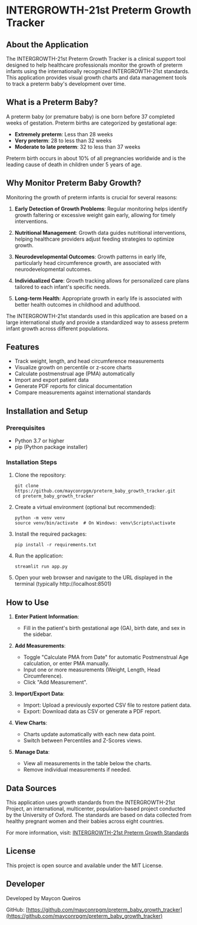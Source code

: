 # INTERGROWTH-21st Preterm Growth Tracker

## About the Application

The INTERGROWTH-21st Preterm Growth Tracker is a clinical support tool designed to help healthcare professionals monitor the growth of preterm infants using the internationally recognized INTERGROWTH-21st standards. This application provides visual growth charts and data management tools to track a preterm baby's development over time.

## What is a Preterm Baby?

A preterm baby (or premature baby) is one born before 37 completed weeks of gestation. Preterm births are categorized by gestational age:

- **Extremely preterm**: Less than 28 weeks
- **Very preterm**: 28 to less than 32 weeks
- **Moderate to late preterm**: 32 to less than 37 weeks

Preterm birth occurs in about 10% of all pregnancies worldwide and is the leading cause of death in children under 5 years of age.

## Why Monitor Preterm Baby Growth?

Monitoring the growth of preterm infants is crucial for several reasons:

1. **Early Detection of Growth Problems**: Regular monitoring helps identify growth faltering or excessive weight gain early, allowing for timely interventions.

2. **Nutritional Management**: Growth data guides nutritional interventions, helping healthcare providers adjust feeding strategies to optimize growth.

3. **Neurodevelopmental Outcomes**: Growth patterns in early life, particularly head circumference growth, are associated with neurodevelopmental outcomes.

4. **Individualized Care**: Growth tracking allows for personalized care plans tailored to each infant's specific needs.

5. **Long-term Health**: Appropriate growth in early life is associated with better health outcomes in childhood and adulthood.

The INTERGROWTH-21st standards used in this application are based on a large international study and provide a standardized way to assess preterm infant growth across different populations.

## Features

- Track weight, length, and head circumference measurements
- Visualize growth on percentile or z-score charts
- Calculate postmenstrual age (PMA) automatically
- Import and export patient data
- Generate PDF reports for clinical documentation
- Compare measurements against international standards

## Installation and Setup

### Prerequisites

- Python 3.7 or higher
- pip (Python package installer)

### Installation Steps

1. Clone the repository:
   ```
   git clone https://github.com/mayconrpgm/preterm_baby_growth_tracker.git
   cd preterm_baby_growth_tracker
   ```

2. Create a virtual environment (optional but recommended):
   ```
   python -m venv venv
   source venv/bin/activate  # On Windows: venv\Scripts\activate
   ```

3. Install the required packages:
   ```
   pip install -r requirements.txt
   ```

4. Run the application:
   ```
   streamlit run app.py
   ```

5. Open your web browser and navigate to the URL displayed in the terminal (typically http://localhost:8501)

## How to Use

1. **Enter Patient Information**:
   - Fill in the patient's birth gestational age (GA), birth date, and sex in the sidebar.

2. **Add Measurements**:
   - Toggle "Calculate PMA from Date" for automatic Postmenstrual Age calculation, or enter PMA manually.
   - Input one or more measurements (Weight, Length, Head Circumference).
   - Click "Add Measurement".

3. **Import/Export Data**:
   - Import: Upload a previously exported CSV file to restore patient data.
   - Export: Download data as CSV or generate a PDF report.

4. **View Charts**:
   - Charts update automatically with each new data point.
   - Switch between Percentiles and Z-Scores views.

5. **Manage Data**:
   - View all measurements in the table below the charts.
   - Remove individual measurements if needed.

## Data Sources

This application uses growth standards from the INTERGROWTH-21st Project, an international, multicenter, population-based project conducted by the University of Oxford. The standards are based on data collected from healthy pregnant women and their babies across eight countries.

For more information, visit: [INTERGROWTH-21st Preterm Growth Standards](https://intergrowth21.ndog.ox.ac.uk/preterm/)

## License

This project is open source and available under the MIT License.

## Developer

Developed by Maycon Queiros

GitHub: [https://github.com/mayconrpgm/preterm_baby_growth_tracker](https://github.com/mayconrpgm/preterm_baby_growth_tracker)